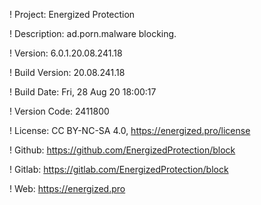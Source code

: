! Project: Energized Protection

! Description: ad.porn.malware blocking.

! Version: 6.0.1.20.08.241.18

! Build Version: 20.08.241.18

! Build Date: Fri, 28 Aug 20 18:00:17

! Version Code: 2411800

! License: CC BY-NC-SA 4.0, https://energized.pro/license

! Github: https://github.com/EnergizedProtection/block

! Gitlab: https://gitlab.com/EnergizedProtection/block


! Web: https://energized.pro
